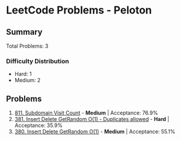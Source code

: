 # LeetCode Problems - Peloton

## Summary
Total Problems: 3

### Difficulty Distribution

- Hard: 1
- Medium: 2

## Problems

1. [811. Subdomain Visit Count](https://leetcode.com/problems/subdomain-visit-count/) - **Medium** | Acceptance: 76.9%
2. [381. Insert Delete GetRandom O(1) - Duplicates allowed](https://leetcode.com/problems/insert-delete-getrandom-o1-duplicates-allowed/) - **Hard** | Acceptance: 35.9%
3. [380. Insert Delete GetRandom O(1)](https://leetcode.com/problems/insert-delete-getrandom-o1/) - **Medium** | Acceptance: 55.1%